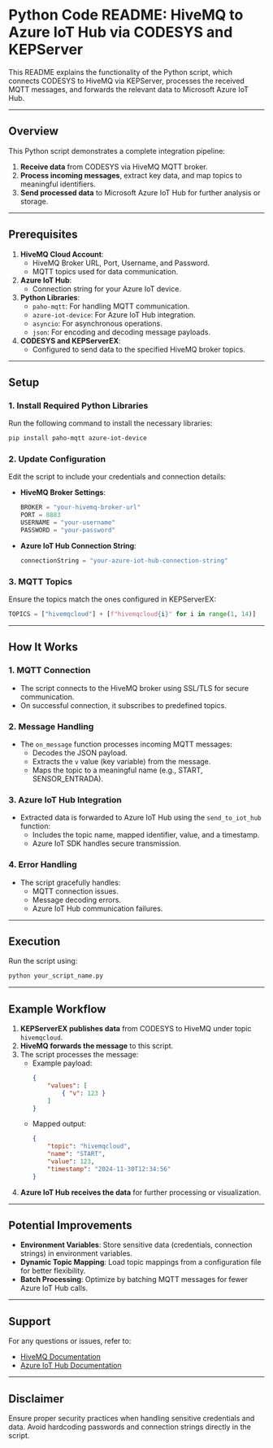 # Python Code README: HiveMQ to Azure IoT Hub via CODESYS and KEPServer

This README explains the functionality of the Python script, which connects CODESYS to HiveMQ via KEPServer, processes the received MQTT messages, and forwards the relevant data to Microsoft Azure IoT Hub.

---

## **Overview**

This Python script demonstrates a complete integration pipeline:
1. **Receive data** from CODESYS via HiveMQ MQTT broker.
2. **Process incoming messages**, extract key data, and map topics to meaningful identifiers.
3. **Send processed data** to Microsoft Azure IoT Hub for further analysis or storage.

---

## **Prerequisites**

1. **HiveMQ Cloud Account**:
   - HiveMQ Broker URL, Port, Username, and Password.
   - MQTT topics used for data communication.
2. **Azure IoT Hub**:
   - Connection string for your Azure IoT device.
3. **Python Libraries**:
   - `paho-mqtt`: For handling MQTT communication.
   - `azure-iot-device`: For Azure IoT Hub integration.
   - `asyncio`: For asynchronous operations.
   - `json`: For encoding and decoding message payloads.
4. **CODESYS and KEPServerEX**:
   - Configured to send data to the specified HiveMQ broker topics.

---

## **Setup**

### 1. Install Required Python Libraries
Run the following command to install the necessary libraries:
```bash
pip install paho-mqtt azure-iot-device
```

### 2. Update Configuration
Edit the script to include your credentials and connection details:
- **HiveMQ Broker Settings**:
  ```python
  BROKER = "your-hivemq-broker-url"
  PORT = 8883
  USERNAME = "your-username"
  PASSWORD = "your-password"
  ```
- **Azure IoT Hub Connection String**:
  ```python
  connectionString = "your-azure-iot-hub-connection-string"
  ```

### 3. MQTT Topics
Ensure the topics match the ones configured in KEPServerEX:
```python
TOPICS = ["hivemqcloud"] + [f"hivemqcloud{i}" for i in range(1, 14)]
```

---

## **How It Works**

### 1. MQTT Connection
- The script connects to the HiveMQ broker using SSL/TLS for secure communication.
- On successful connection, it subscribes to predefined topics.

### 2. Message Handling
- The `on_message` function processes incoming MQTT messages:
  - Decodes the JSON payload.
  - Extracts the `v` value (key variable) from the message.
  - Maps the topic to a meaningful name (e.g., START, SENSOR_ENTRADA).

### 3. Azure IoT Hub Integration
- Extracted data is forwarded to Azure IoT Hub using the `send_to_iot_hub` function:
  - Includes the topic name, mapped identifier, value, and a timestamp.
  - Azure IoT SDK handles secure transmission.

### 4. Error Handling
- The script gracefully handles:
  - MQTT connection issues.
  - Message decoding errors.
  - Azure IoT Hub communication failures.

---

## **Execution**

Run the script using:
```bash
python your_script_name.py
```

---

## **Example Workflow**

1. **KEPServerEX publishes data** from CODESYS to HiveMQ under topic `hivemqcloud`.
2. **HiveMQ forwards the message** to this script.
3. The script processes the message:
   - Example payload:
     ```json
     {
         "values": [
             { "v": 123 }
         ]
     }
     ```
   - Mapped output:
     ```json
     {
         "topic": "hivemqcloud",
         "name": "START",
         "value": 123,
         "timestamp": "2024-11-30T12:34:56"
     }
     ```
4. **Azure IoT Hub receives the data** for further processing or visualization.

---

## **Potential Improvements**

- **Environment Variables**:
  Store sensitive data (credentials, connection strings) in environment variables.
- **Dynamic Topic Mapping**:
  Load topic mappings from a configuration file for better flexibility.
- **Batch Processing**:
  Optimize by batching MQTT messages for fewer Azure IoT Hub calls.

---

## **Support**

For any questions or issues, refer to:
- [HiveMQ Documentation](https://www.hivemq.com/docs/)
- [Azure IoT Hub Documentation](https://learn.microsoft.com/en-us/azure/iot-hub/)

--- 

## **Disclaimer**

Ensure proper security practices when handling sensitive credentials and data. Avoid hardcoding passwords and connection strings directly in the script.
